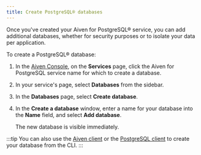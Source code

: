 ```yaml
---
title: Create PostgreSQL® databases
---
```


Once you've created your Aiven for PostgreSQL® service, you can add additional databases, whether for security purposes or to isolate your data per application.

To create a PostgreSQL® database:

1.  In the [Aiven Console](https://console.aiven.io/), on the
    **Services** page, click the Aiven for PostgreSQL service name
    for which to create a database.

1.  In your service's page, select **Databases** from the sidebar.

1.  In the **Databases** page, select **Create database**.

1.  In the **Create a database** window, enter a name for your
    database into the **Name** field, and select **Add database**.

    The new database is visible immediately.

:::tip
You can also use the
[Aiven client](/docs/tools/cli/service/database#avn-service-database-create) or the
[PostgreSQL client](/docs/products/postgresql/howto/connect-psql) to create your database from the CLI.
:::
